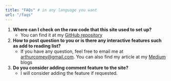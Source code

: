 ```yaml
---
title: "FAQs" # in any language you want
url: "/faqs"
---
```


1. **Where can I check on the raw code that this site used to set up?**
    - You can find it at my [GitHub repository](https://github.com/keanteng)
2. **How to post question to you or is there any interactive features such as add to reading list?**
    - If you have any question, feel free to email me at arthurcomey@gmail.com. You can also find my article at my [Medium](https://khorkeanteng.medium.com/) blogs 
3. **Do you consider adding comment feature to the site?**
    - I will consider adding the feature if requested.
